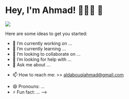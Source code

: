 # Hey, I'm Ahmad! 👨🏾‍💻 👋

<img src="https://fiverr-res.cloudinary.com/images/q_auto,f_auto/gigs/138971154/original/ca30c3b70f11ee42ece892ca09dd4e3df4a6d91a/write-your-readme-file-in-github-using-markdown-language.jpg">

Here are some ideas to get you started:

- 🔭 I’m currently working on ...
- 🌱 I’m currently learning ...
- 👯 I’m looking to collaborate on ...
- 🤔 I’m looking for help with ...
- 💬 Ask me about ...
* 📫 How to reach me: >> aldabouqiahmad@gmail.com
- 😄 Pronouns: ...
- ⚡ Fun fact: ...
-->
